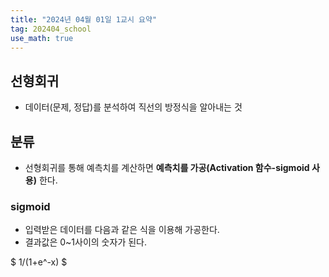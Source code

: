 ```yaml
---
title: "2024년 04월 01일 1교시 요약"
tag: 202404_school
use_math: true
---
```


## 선형회귀

- 데이터(문제, 정답)를 분석하여 직선의 방정식을 알아내는 것

## 분류

- 선형회귀를 통해 예측치를 계산하면 **예측치를 가공(Activation 함수-sigmoid 사용)** 한다.

### sigmoid

- 입력받은 데이터를 다음과 같은 식을 이용해 가공한다.
- 결과값은 0~1사이의 숫자가 된다.

$ 1/(1+e^-x) $